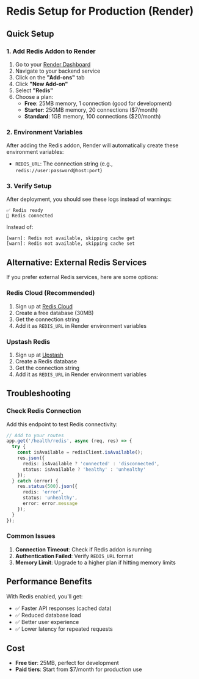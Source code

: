 # Redis Setup for Production (Render)

## Quick Setup

### 1. Add Redis Addon to Render

1. Go to your [Render Dashboard](https://dashboard.render.com)
2. Navigate to your backend service
3. Click on the **"Add-ons"** tab
4. Click **"New Add-on"**
5. Select **"Redis"**
6. Choose a plan:
   - **Free**: 25MB memory, 1 connection (good for development)
   - **Starter**: 250MB memory, 20 connections ($7/month)
   - **Standard**: 1GB memory, 100 connections ($20/month)

### 2. Environment Variables

After adding the Redis addon, Render will automatically create these environment variables:

- `REDIS_URL`: The connection string (e.g., `redis://user:password@host:port`)

### 3. Verify Setup

After deployment, you should see these logs instead of warnings:

```
✅ Redis ready
🔗 Redis connected
```

Instead of:
```
[warn]: Redis not available, skipping cache get
[warn]: Redis not available, skipping cache set
```

## Alternative: External Redis Services

If you prefer external Redis services, here are some options:

### Redis Cloud (Recommended)
1. Sign up at [Redis Cloud](https://redis.com/redis-enterprise-cloud/overview/)
2. Create a free database (30MB)
3. Get the connection string
4. Add it as `REDIS_URL` in Render environment variables

### Upstash Redis
1. Sign up at [Upstash](https://upstash.com/)
2. Create a Redis database
3. Get the connection string
4. Add it as `REDIS_URL` in Render environment variables

## Troubleshooting

### Check Redis Connection
Add this endpoint to test Redis connectivity:

```typescript
// Add to your routes
app.get('/health/redis', async (req, res) => {
  try {
    const isAvailable = redisClient.isAvailable();
    res.json({
      redis: isAvailable ? 'connected' : 'disconnected',
      status: isAvailable ? 'healthy' : 'unhealthy'
    });
  } catch (error) {
    res.status(500).json({
      redis: 'error',
      status: 'unhealthy',
      error: error.message
    });
  }
});
```

### Common Issues

1. **Connection Timeout**: Check if Redis addon is running
2. **Authentication Failed**: Verify `REDIS_URL` format
3. **Memory Limit**: Upgrade to a higher plan if hitting memory limits

## Performance Benefits

With Redis enabled, you'll get:
- ✅ Faster API responses (cached data)
- ✅ Reduced database load
- ✅ Better user experience
- ✅ Lower latency for repeated requests

## Cost

- **Free tier**: 25MB, perfect for development
- **Paid tiers**: Start from $7/month for production use
